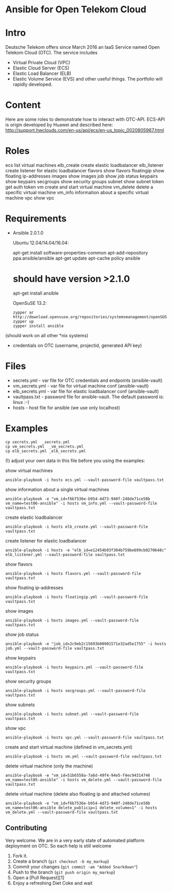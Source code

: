 Ansible for Open Telekom Cloud
==============================

Intro
=====

Deutsche Telekom offers since March 2016 an IaaS Service named
Open Telekom Cloud (OTC). The service includes
* Virtual Private Cloud (VPC)
* Elastic Cloud Server (ECS)
* Elastic Load Balancer (ELB)
* Elastic Volume Service (EVS)
and other useful things. The portfolio will rapidly developed.


Content
=======
Here are some roles to demonstrate how to interact with OTC-API.
ECS-API is origin developed by Huawei and described here:
http://support.hwclouds.com/en-us/api/ecs/en-us_topic_0020805967.html

Roles
=====
ecs           list virtual machines
elb_create    create elastic loadbalancer
elb_listener  create listener for elastic loadbalancer
flavors       show flavors
floatingip    show floating ip-addresses
images        show images
job           show job status
keypairs      show keypairs
secgroups     show security groups
subnet        show subnet
token         get auth token
vm            create and start virtual machine
vm_delete     delete a specific virtual machine
vm_info       information about a specific virtual machine
vpc           show vpc

Requirements
============
* Ansible 2.0.1.0

  Ubuntu 12.04/14.04/16.04:
  
     apt-get install software-properties-common
     apt-add-repository ppa:ansible/ansible
     apt-get update
     apt-cache policy ansible
     # should have version >2.1.0
     apt-get install ansible
  
  OpenSuSE 13.2:
  
      zypper ar http://download.opensuse.org/repositories/systemsmanagement/openSUSE_13.2/systemsmanagement.repo
      zypper up
      zypper install ansible
      
      
(should work on all other *nix systems)

* credentials on OTC (username, projectid, generated API key)

Files
=====
* secrets.yml     - var file for OTC credentials and endpoints (ansible-vault)
* vm_secrets.yml  - var file for virtual machine conf (ansible-vault)
* elb_secrets.yml - var file for elastic loadbalancer conf (ansible-vault)
* vaultpass.txt   - password file for ansible-vault. The default password is: linux :-)
* hosts           - host file for ansible (we use only localhost)

Examples
========

    cp secrets.yml  _secrets.yml 
    cp vm_secrets.yml  _vm_secrets.yml 
    cp elb_secrets.yml _elb_secrets.yml

  
(!) adjust your own data in this file before you using the examples:

show virtual machines

    ansible-playbook -i hosts ecs.yml --vault-password-file vaultpass.txt

show information about a single virtual machines

    ansible-playbook -e "vm_id=f6b7536e-b954-4d73-940f-248de71ce58b vm_name=test06-ansible" -i hosts vm_info.yml --vault-password-file vaultpass.txt

create elastic loadbalancer

    ansible-playbook -i hosts elb_create.yml --vault-password-file vaultpass.txt

create listener for elastic loadbalancer

    ansible-playbook -i hosts -e "elb_id=e12454b93f304b759be699cb0270648c" elb_listener.yml --vault-password-file vaultpass.txt

show flavors

    ansible-playbook -i hosts flavors.yml --vault-password-file vaultpass.txt

show floating ip-addresses

    ansible-playbook -i hosts floatingip.yml --vault-password-file vaultpass.txt

show images

    ansible-playbook -i hosts images.yml --vault-password-file vaultpass.txt

show job status

    ansible-playbook -e "job_id=2c9eb2c15693b00901571e32ad5e1755" -i hosts job.yml --vault-password-file vaultpass.txt

show keypairs

    ansible-playbook -i hosts keypairs.yml --vault-password-file vaultpass.txt

show security groups

    ansible-playbook -i hosts secgroups.yml --vault-password-file vaultpass.txt

show subnets

    ansible-playbook -i hosts subnet.yml --vault-password-file vaultpass.txt

show vpc

    ansible-playbook -i hosts vpc.yml --vault-password-file vaultpass.txt

create and start virtual machine (defined in vm_secrets.yml)

    ansible-playbook -i hosts vm.yml --vault-password-file vaultpass.txt

delete virtual machine (only the machine)

    ansible-playbook -e "vm_id=51b6558a-7a6d-49f4-94e5-f4ec94314746 vm_name=test05-ansible" -i hosts vm_delete.yml --vault-password-file vaultpass.txt

delete virtual machine (delete also floating ip and attached volumes)

    ansible-playbook -e "vm_id=f6b7536e-b954-4d73-940f-248de71ce58b vm_name=test06-ansible delete_publicip=1 delete_volume=1" -i hosts vm_delete.yml --vault-password-file vaultpass.txt


Contributing
------------
Very welcome. We are in a very early state of automated platform deployment
on OTC. So each help is still welcome

1. Fork it.
2. Create a branch (`git checkout -b my_markup`)
3. Commit your changes (`git commit -am "Added Snarkdown"`)
4. Push to the branch (`git push origin my_markup`)
5. Open a [Pull Request][1]
6. Enjoy a refreshing Diet Coke and wait

